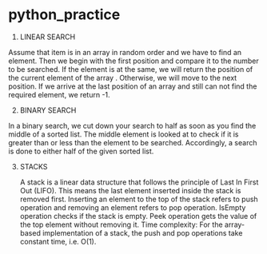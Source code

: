 # python_practice

1. LINEAR SEARCH

Assume that item is in an array in random order and we have to find an element. Then we begin with the first position and compare it to the number to be searched. If the element is at the same, we will return the position of the current element of the array . Otherwise, we will move to the next position. If we arrive at the last position of an array and still can not find the required element, we return -1. 

2. BINARY SEARCH

In a binary search, we  cut down your search to half as soon as you find the middle of a sorted list. The middle element is looked at to check if it is greater than or less than the element to be searched. Accordingly, a search is done to either half of the given sorted list.
 
3. STACKS
   
   A stack is a linear data structure that follows the principle of Last In First Out (LIFO). This means the last element inserted inside the stack is removed first. Inserting an element to the top of the stack refers to push operation and removing an element refers to pop operation. IsEmpty operation checks if the stack is empty.  Peek operation gets the value of the top element without removing it.
   Time complexity: For the array-based implementation of a stack, the push and pop operations take constant time, i.e. O(1).
